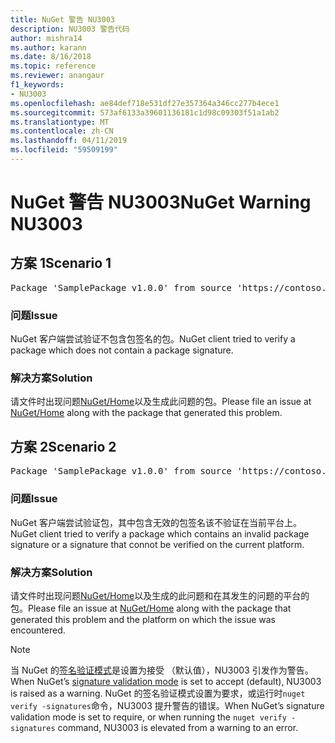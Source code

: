 ```yaml
---
title: NuGet 警告 NU3003
description: NU3003 警告代码
author: mishra14
ms.author: karann
ms.date: 8/16/2018
ms.topic: reference
ms.reviewer: anangaur
f1_keywords:
- NU3003
ms.openlocfilehash: ae84def718e531df27e357364a346cc277b4ece1
ms.sourcegitcommit: 573af6133a39601136181c1d98c09303f51a1ab2
ms.translationtype: MT
ms.contentlocale: zh-CN
ms.lasthandoff: 04/11/2019
ms.locfileid: "59509199"
---
```

# <a name="nuget-warning-nu3003"></a><span data-ttu-id="281a7-103">NuGet 警告 NU3003</span><span class="sxs-lookup"><span data-stu-id="281a7-103">NuGet Warning NU3003</span></span>

## <a name="scenario-1"></a><span data-ttu-id="281a7-104">方案 1</span><span class="sxs-lookup"><span data-stu-id="281a7-104">Scenario 1</span></span>

<pre>Package 'SamplePackage v1.0.0' from source 'https://contoso.com/index.json': The package is not signed. Unable to verify signature from an unsigned package.</pre>

### <a name="issue"></a><span data-ttu-id="281a7-105">问题</span><span class="sxs-lookup"><span data-stu-id="281a7-105">Issue</span></span>

<span data-ttu-id="281a7-106">NuGet 客户端尝试验证不包含包签名的包。</span><span class="sxs-lookup"><span data-stu-id="281a7-106">NuGet client tried to verify a package which does not contain a package signature.</span></span>


### <a name="solution"></a><span data-ttu-id="281a7-107">解决方案</span><span class="sxs-lookup"><span data-stu-id="281a7-107">Solution</span></span>

<span data-ttu-id="281a7-108">请文件时出现问题[NuGet/Home](https://github.com/NuGet/Home/issues)以及生成此问题的包。</span><span class="sxs-lookup"><span data-stu-id="281a7-108">Please file an issue at [NuGet/Home](https://github.com/NuGet/Home/issues) along with the package that generated this problem.</span></span>



## <a name="scenario-2"></a><span data-ttu-id="281a7-109">方案 2</span><span class="sxs-lookup"><span data-stu-id="281a7-109">Scenario 2</span></span>

<pre>Package 'SamplePackage v1.0.0' from source 'https://contoso.com/index.json': The package signature is invalid or cannot be verified on this platform.</pre>

### <a name="issue"></a><span data-ttu-id="281a7-110">问题</span><span class="sxs-lookup"><span data-stu-id="281a7-110">Issue</span></span>

<span data-ttu-id="281a7-111">NuGet 客户端尝试验证包，其中包含无效的包签名该不验证在当前平台上。</span><span class="sxs-lookup"><span data-stu-id="281a7-111">NuGet client tried to verify a package which contains an invalid package signature or a signature that connot be verified on the current platform.</span></span>


### <a name="solution"></a><span data-ttu-id="281a7-112">解决方案</span><span class="sxs-lookup"><span data-stu-id="281a7-112">Solution</span></span>

<span data-ttu-id="281a7-113">请文件时出现问题[NuGet/Home](https://github.com/NuGet/Home/issues)以及生成的此问题和在其发生的问题的平台的包。</span><span class="sxs-lookup"><span data-stu-id="281a7-113">Please file an issue at [NuGet/Home](https://github.com/NuGet/Home/issues) along with the package that generated this problem and the platform on which the issue was encountered.</span></span>

> [!Note]
> <span data-ttu-id="281a7-114">当 NuGet 的[签名验证模式](https://docs.microsoft.com/en-us/nuget/consume-packages/installing-signed-packages#configure-package-signature-requirements)是设置为接受 （默认值），NU3003 引发作为警告。</span><span class="sxs-lookup"><span data-stu-id="281a7-114">When NuGet’s [signature validation mode](https://docs.microsoft.com/en-us/nuget/consume-packages/installing-signed-packages#configure-package-signature-requirements) is set to accept (default), NU3003 is raised as a warning.</span></span> <span data-ttu-id="281a7-115">NuGet 的签名验证模式设置为要求，或运行时`nuget verify -signatures`命令，NU3003 提升警告的错误。</span><span class="sxs-lookup"><span data-stu-id="281a7-115">When NuGet’s signature validation mode is set to require, or when running the `nuget verify -signatures` command, NU3003 is elevated from a warning to an error.</span></span> 

